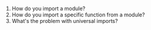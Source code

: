 1. How do you import a module?
2. How do you import a specific function from a module?
3. What's the problem with universal imports?